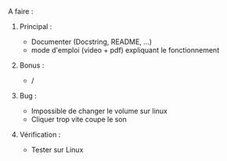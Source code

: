 A faire :


1. Principal :
   - Documenter (Docstring, README, ...)
   - mode d'emploi (video + pdf) expliquant le fonctionnement

2. Bonus :
   - /

3. Bug : 
   - Impossible de changer le volume sur linux
   - Cliquer trop vite coupe le son

4. Vérification :
   - Tester sur Linux
